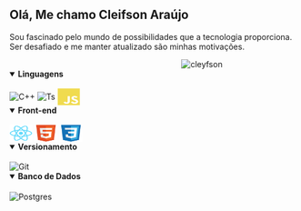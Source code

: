 <h2> Olá, Me chamo Cleifson Araújo </h2>

Sou fascinado pelo mundo de possibilidades que a tecnologia proporciona. Ser desafiado e me manter atualizado são minhas motivações.

<div>
<img width="40%" height="300px" align="right" src="https://github-readme-stats.vercel.app/api/top-langs?username=cleyfson&theme=tokyonight&show_icons=true&locale=en&layout=compact" alt="cleyfson" />
<div align="left">
<br>
<details open>
<summary>
  <strong>Linguagens</strong>
</summary>
<br>
  <img align="center" alt="C++" height="35" width="35" src="https://cdn.jsdelivr.net/gh/devicons/devicon/icons/cplusplus/cplusplus-original.svg" />
  <img align="center" alt="Ts" height="30" width="40"src="https://cdn.jsdelivr.net/gh/devicons/devicon/icons/typescript/typescript-original.svg" />
  <img align="center" alt="Js" height="30" width="40" src="https://raw.githubusercontent.com/devicons/devicon/master/icons/javascript/javascript-plain.svg">  
</details>
       

<details open>
<summary>
  <strong>Front-end</strong>
</summary>
<br>

  <img align="center" alt="React" height="30" width="40" src="https://raw.githubusercontent.com/devicons/devicon/master/icons/react/react-original.svg">
  <img align="center" alt="HTML" height="30" width="40" src="https://raw.githubusercontent.com/devicons/devicon/master/icons/html5/html5-original.svg">
  <img align="center" alt="CSS" height="30" width="40" src="https://raw.githubusercontent.com/devicons/devicon/master/icons/css3/css3-original.svg">

</details>

<details open>
<summary>
  <strong>Versionamento</strong>
</summary>
<br>
  
  <img align="center" alt="Git" height="30" width="40" src="https://cdn.jsdelivr.net/gh/devicons/devicon/icons/git/git-original.svg" />
                          
</details>
</div>

<details open>
<summary>
  <strong>Banco de Dados</strong>
</summary>
<br>
  
  <img align="center" alt="Postgres" height="30" width="40" src="https://cdn.jsdelivr.net/gh/devicons/devicon/icons/postgresql/postgresql-original.svg" />
                            
</details>
</div>

</div>

